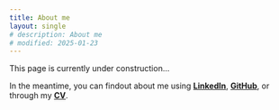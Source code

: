 ```yaml
--- 
title: About me
layout: single
# description: About me
# modified: 2025-01-23
---
```


This page is currently under construction...

In the meantime, you can findout about me using [**LinkedIn**](https://linkedin.com/in/olivergking/), [**GitHub**](https://github.com/olivergking/), or through my [**CV**](/ogk-cv-20250605.pdf).

<!-- ![profile-photo](https://github.com/olivergking.png#avatar) -->